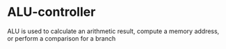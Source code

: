 # ALU-controller
 ALU is used to calculate an arithmetic result, compute a memory address, or perform a comparison for a branch
